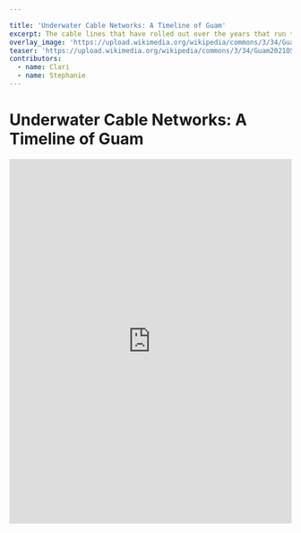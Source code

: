 ```yaml
---

title: 'Underwater Cable Networks: A Timeline of Guam'
excerpt: The cable lines that have rolled out over the years that run through and under Guam show telecommunication networks that are material evidence of empire and colonialism's legacies that drive technology and the internet's global systems
overlay_image: 'https://upload.wikimedia.org/wikipedia/commons/3/34/Guam2021OSM.png'
teaser: 'https://upload.wikimedia.org/wikipedia/commons/3/34/Guam2021OSM.png'
contributors: 
  - name: Clari
  - name: Stephanie
---
```


# Underwater Cable Networks: A Timeline of Guam

<iframe src='https://cdn.knightlab.com/libs/timeline3/latest/embed/index.html?source=18zQtCq5O_mECSt0sI8u7JWcN3W8a28NXCroG4XOAXxk&font=Default&lang=en&initial_zoom=2&height=650' width='100%' height='650' webkitallowfullscreen mozallowfullscreen allowfullscreen frameborder='0'></iframe>
